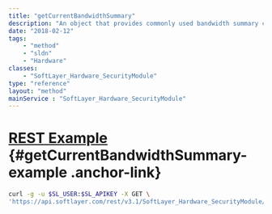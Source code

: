 ```yaml
---
title: "getCurrentBandwidthSummary"
description: "An object that provides commonly used bandwidth summary components for the current billing cycle."
date: "2018-02-12"
tags:
    - "method"
    - "sldn"
    - "Hardware"
classes:
    - "SoftLayer_Hardware_SecurityModule"
type: "reference"
layout: "method"
mainService : "SoftLayer_Hardware_SecurityModule"
---
```


# [REST Example](#getCurrentBandwidthSummary-example) <a href="/article/rest/"><i class="fas fa-question"></i></a> {#getCurrentBandwidthSummary-example .anchor-link} 
```bash
curl -g -u $SL_USER:$SL_APIKEY -X GET \
'https://api.softlayer.com/rest/v3.1/SoftLayer_Hardware_SecurityModule/{SoftLayer_Hardware_SecurityModuleID}/getCurrentBandwidthSummary'
```
